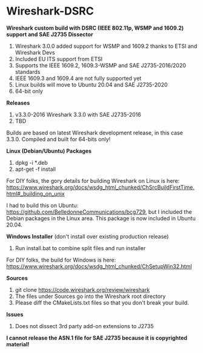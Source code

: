 # Wireshark-DSRC
**Wireshark custom build with DSRC (IEEE 802.11p, WSMP and 1609.2) support and SAE J2735 Dissector**

1. Wireshark 3.0.0 added support for WSMP and 1609.2 thanks to ETSI and Wireshark Devs
2. Included EU ITS support from ETSI
3. Supports the IEEE 1609.2, 1609.3-WSMP and SAE J2735-2016/2020 standards
4. IEEE 1609.3 and 1609.4 are not fully supported yet
5. Linux builds will move to Ubuntu 20.04 and SAE J2735-2020
6. 64-bit only

**Releases**
1. v3.3.0-2016 Wireshark 3.3.0 with SAE J2735-2016
2. TBD

Builds are based on latest Wireshark development release, in this case 3.3.0.  Compiled and built for 64-bits only!

**Linux (Debian/Ubuntu) Packages**
1. dpkg -i *.deb
2. apt-get -f install

For DIY folks, the gory details for building Wireshark on Linux is here: https://www.wireshark.org/docs/wsdg_html_chunked/ChSrcBuildFirstTime.html#_building_on_unix

I had to build this on Ubuntu: https://github.com/BelledonneCommunications/bcg729, but I included the Debian packages in the Linux area.  This package is now included in Ubuntu 20.04.

**Windows Installer** (don't install over existing production release)
1. Run install.bat to combine split files and run installer

For DIY folks, the build for Windows is here: https://www.wireshark.org/docs/wsdg_html_chunked/ChSetupWin32.html

**Sources**
1. git clone https://code.wireshark.org/review/wireshark
2. The files under Sources go into the Wireshark root directory
3. Please diff the CMakeLists.txt files so that you don't break your build.

**Issues**
1. Does not dissect 3rd party add-on extensions to J2735

**I cannot release the ASN.1 file for SAE J2735 because it is copyrighted material!**
